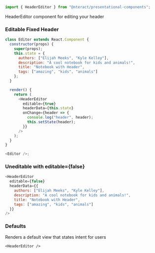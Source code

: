 ```jsx static
import { HeaderEditor } from "@nteract/presentational-components";
```

HeaderEditor component for editing your header

### Editable Fixed Header

```js
class Editor extends React.Component {
  constructor(props) {
    super(props);
    this.state = {
      authors: ["Elijah Meeks", "Kyle Kelley"],
      description: "A cool notebook for kids and animals!",
      title: "Notebook with Header",
      tags: ["amazing", "kids", "animals"]
    };
  }

  render() {
    return (
      <HeaderEditor
        editable={true}
        headerData={this.state}
        onChange={header => {
          console.log("header", header);
          this.setState(header);
        }}
      />
    );
  }
}

<Editor />;
```

### Uneditable with editable={false}

```js
<HeaderEditor
  editable={false}
  headerData={{
    authors: ["Elijah Meeks", "Kyle Kelley"],
    description: "A cool notebook for kids and animals!",
    title: "Notebook with Header",
    tags: ["amazing", "kids", "animals"]
  }}
/>
```

### Defaults

Renders a default view that states intent for users

```
<HeaderEditor />
```
